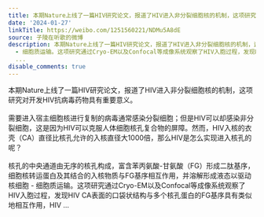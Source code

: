 ```yaml
---
title: 本期Nature上线了一篇HIV研究论文，报道了HIV进入非分裂细胞核的机制，这项研究对开发HIV抗病毒药物具有重要意义。需要进入宿主细胞核进行复制的病毒通常感染分...
date: '2024-01-27'
linkTitle: https://weibo.com/1251560221/NDMu5A8dE
source: 子陵在听歌的微博
description: 本期Nature上线了一篇HIV研究论文，报道了HIV进入非分裂细胞核的机制，这项研究对开发HIV抗病毒药物具有重要意义。<br><br>需要进入宿主细胞核进行复制的病毒通常感染分裂细胞；但是HIV可以却感染非分裂细胞，这是因为HIV可以克服人体细胞核孔复合物的屏障。然而，HIV入核的衣壳（CA）直径比核孔允许的入核直径大1000倍，那么HIV是怎么实现进入核孔的呢？<br><br>核孔的中央通道由无序的核孔构成，富含苯丙氨酸-甘氨酸（FG）形成二肽基序，细胞核转运蛋白及其结合的入核物质与FG基序相互作用，并溶解形成液态以驱动核细胞
  - 细胞质运输。这项研究通过Cryo-EM以及Confocal等成像系统观察了HIV入胞过程，发现HIV CA表面的口袋状结构与多个核孔蛋白的FG基序具有类似地相互作用，HIV
  ...
disable_comments: true
---
```

本期Nature上线了一篇HIV研究论文，报道了HIV进入非分裂细胞核的机制，这项研究对开发HIV抗病毒药物具有重要意义。<br><br>需要进入宿主细胞核进行复制的病毒通常感染分裂细胞；但是HIV可以却感染非分裂细胞，这是因为HIV可以克服人体细胞核孔复合物的屏障。然而，HIV入核的衣壳（CA）直径比核孔允许的入核直径大1000倍，那么HIV是怎么实现进入核孔的呢？<br><br>核孔的中央通道由无序的核孔构成，富含苯丙氨酸-甘氨酸（FG）形成二肽基序，细胞核转运蛋白及其结合的入核物质与FG基序相互作用，并溶解形成液态以驱动核细胞 - 细胞质运输。这项研究通过Cryo-EM以及Confocal等成像系统观察了HIV入胞过程，发现HIV CA表面的口袋状结构与多个核孔蛋白的FG基序具有类似地相互作用，HIV ...
